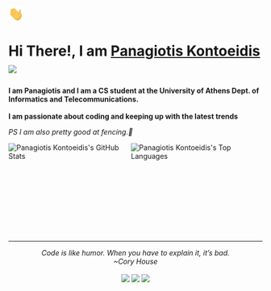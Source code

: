 <img width="30px" margin="0px" src="https://raw.githubusercontent.com/ABSphreak/ABSphreak/master/gifs/Hi.gif">
<h1>Hi There!, I am <a href="https://github.com/panagiotiskon">Panagiotis Kontoeidis</a> <img height="30px" src="https://emojis.slackmojis.com/emojis/images/1531849430/4246/blob-sunglasses.gif?1531849430"></h1>

**I am Panagiotis and I am a CS student at the University of Athens Dept. of Informatics and Telecommunications. <br><br>
I am passionate about coding and keeping up with the latest trends**

<i>PS I am also pretty good at fencing.🤺 </i>

<div style="display: flex; justify-content: space-between;">
  <img height="180em" src="https://github-readme-stats.vercel.app/api?username=panagiotiskon&show_icons=true&theme=default" alt="Panagiotis Kontoeidis's GitHub Stats" />
  <img height="180em" src="https://github-readme-stats.vercel.app/api/top-langs?username=panagiotiskon&show_icons=true&theme=default&locale=en&layout=compact&langs_count=6" alt="Panagiotis Kontoeidis's Top Languages" />
</div>

<hr>
<p align="center">
   <i>Code is like humor. When you have to explain it, it’s bad.</i>
   <br>
   <i>~Cory House</i>
   <br>
   <br>
   <a target="_blank" href="https://github.com/panagiotiskon"><img src="http://img.shields.io/badge/-Github-black?style=for-the-badge&logo=github&logoColor=white/"></a>	
   <a target="_blank" href="https://www.linkedin.com/in/panagiotis-kontoeidis/"><img src="https://img.shields.io/badge/-LinkedIn-0077B5?style=for-the-badge&logo=Linkedin&logoColor=white"></a>
   <a target="_blank" href="mailto:panos.kontoeidis@gmail.com"><img src="https://img.shields.io/badge/-Gmail-D14836?style=for-the-badge&logo=Gmail&logoColor=white"></a>
</p> 

